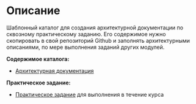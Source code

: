 # Описание

Шаблонный каталог для создания архитектурной документации по сквозному практическому заданию. Его содержимое нужно скопировать в свой репозиторий Github и заполнять архитектурными описаниями, по мере выполнения заданий других модулей.

**Содержимое каталога:**

- [Архитектурная документация](docs/README.md)

**Практическое задание:**

- [Практическое задание](../task.md) для выполнения в течение курса
  